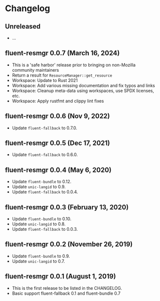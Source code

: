 # Changelog

## Unreleased

  - …

## fluent-resmgr 0.0.7 (March 16, 2024)
  - This is a 'safe harbor' release prior to bringing on non-Mozilla community maintainers
  - Return a result for `ResourceManager::get_resource`
  - Workspace: Update to Rust 2021
  - Workspace: Add various missing documentation and fix typos and links
  - Workspace: Cleanup meta-data using workspaces, use SPDX licenses, etc.
  - Workspace: Apply rustfmt and clippy lint fixes

## fluent-resmgr 0.0.6 (Nov 9, 2022)
  - Update `fluent-fallback` to 0.7.0.

## fluent-resmgr 0.0.5 (Dec 17, 2021)
  - Update `fluent-fallback` to 0.6.0.

## fluent-resmgr 0.0.4 (May 6, 2020)
  - Update `fluent-bundle` to 0.12.
  - Update `unic-langid` to 0.9.
  - Update `fluent-fallback` to 0.0.4.

## fluent-resmgr 0.0.3 (February 13, 2020)
  - Update `fluent-bundle` to 0.10.
  - Update `unic-langid` to 0.8.
  - Update `fluent-fallback` to 0.0.3.

## fluent-resmgr 0.0.2 (November 26, 2019)
  - Update `fluent-bundle` to 0.9.
  - Update `unic-langid` to 0.7.

## fluent-resmgr 0.0.1 (August 1, 2019)

  - This is the first release to be listed in the CHANGELOG.
  - Basic support fluent-fallback 0.1 and fluent-bundle 0.7 
